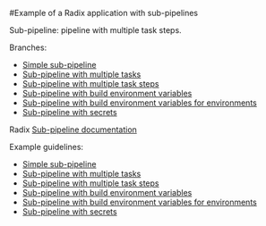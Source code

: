 #Example of a Radix application with sub-pipelines

Sub-pipeline: pipeline with multiple task steps.

Branches:
* [Simple sub-pipeline](https://github.com/equinor/radix-sub-pipeline-example/tree/simple-pipeline)
* [Sub-pipeline with multiple tasks](https://github.com/equinor/radix-sub-pipeline-example/tree/pipeline-with-multiple-tasks)
* [Sub-pipeline with multiple task steps](https://github.com/equinor/radix-sub-pipeline-example/tree/pipeline-with-multiple-task-steps)
* [Sub-pipeline with build environment variables](https://github.com/equinor/radix-sub-pipeline-example/tree/pipeline-example-with-env-vars)
* [Sub-pipeline with build environment variables for environments](https://github.com/equinor/radix-sub-pipeline-example/tree/pipeline-example-with-env-vars-for-envs)
* [Sub-pipeline with secrets](https://github.com/equinor/radix-sub-pipeline-example/tree/pipeline-example-with-secrets)

Radix [Sub-pipeline documentation](https://www.radix.equinor.com/guides/sub-pipeline/#configure-sub-pipeline)

Example guidelines:
* [Simple sub-pipeline](https://www.radix.equinor.com/guides/sub-pipeline/example-simple-pipeline.html)
* [Sub-pipeline with multiple tasks](https://www.radix.equinor.com/guides/sub-pipeline/example-pipeline-with-multiple-tasks.html)
* [Sub-pipeline with multiple task steps](https://www.radix.equinor.com/guides/sub-pipeline/example-pipeline-with-multiple-task-steps.html)
* [Sub-pipeline with build environment variables](https://www.radix.equinor.com/guides/sub-pipeline/example-pipeline-with-env-vars.html)
* [Sub-pipeline with build environment variables for environments](https://www.radix.equinor.com/guides/sub-pipeline/example-pipeline-with-env-vars-for-envs.html)
* [Sub-pipeline with secrets](https://www.radix.equinor.com/guides/sub-pipeline/example-pipeline-with-build-secrets.html)
